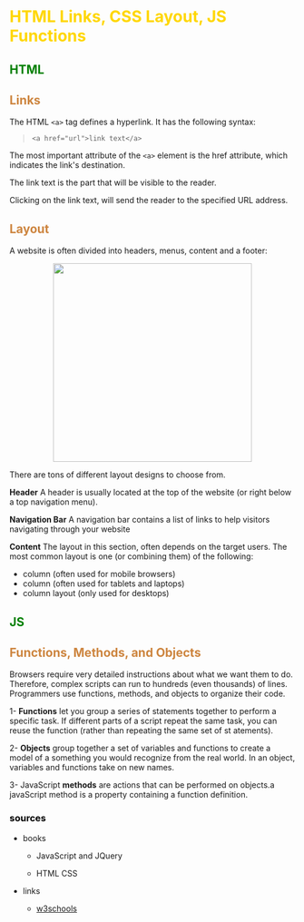 

# **<span style="color:gold">HTML Links, CSS Layout, JS Functions</span>**

## **<span style="color:green">HTML</span>**

##  <span style="color:peru">Links</span>
The HTML `<a>` tag defines a hyperlink. It has the following syntax:
> `<a href="url">link text</a>`

The most important attribute of the `<a>` element is the href attribute, which indicates the link's destination.

The link text is the part that will be visible to the reader.

Clicking on the link text, will send the reader to the specified URL address.

##  <span style="color:peru">Layout</span>
A website is often divided into headers, menus, content and a footer:




<p align="center">
<img src="https://novage.com.sg/wordpress/wp-content/uploads/2015/12/Website-Layout-for-good-SEO.jpg" width="350" >

</p>

There are tons of different layout designs to choose from.

**Header**
A header is usually located at the top of the website (or right below a top navigation menu).

**Navigation Bar**
A navigation bar contains a list of links to help visitors navigating through your website

**Content**
The layout in this section, often depends on the target users. The most common layout is one (or combining them) of the following:

*  column (often used for mobile browsers)
* column (often used for tablets and laptops)
* column layout (only used for desktops)


##  **<span style="color:GREEN">JS</span>**




##  <span style="color:peru">Functions, Methods, and Objects</span>
  Browsers require very detailed instructions about what
we want them to do. Therefore, complex scripts can run
to hundreds (even thousands) of lines. Programmers use
functions, methods, and objects to organize their code.


1- **Functions** let you group a series of statements together to perform a
specific task. If different parts of a script repeat the same task, you can
reuse the function (rather than repeating the same set of st atements).

2- **Objects** group together a set of variables and functions to create a model
of a something you would recognize from the real world. In an object,
variables and functions take on new names.

3- JavaScript **methods** are actions that can be performed on objects.a javaScript method is a property containing a function definition.





###  <span style="color:black"> sources   </span>
 * books 
     * JavaScript and JQuery
   
    * HTML CSS
* links 

  * <a href="https://www.w3schools.com/">w3schools</a>




   